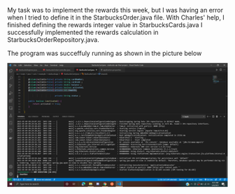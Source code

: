 My task was to implement the rewards this week, but I was having an error when I tried to define it in the StarbucksOrder.java file.
With Charles' help, I finished defining the rewards integer value in StarbucksCards.java 
I successfully implemented the rewards calculation in StarbucksOrderRepository.java.

The program was succeffuly running as shown in the picture below

![](images/Week3_Image.PNG)
